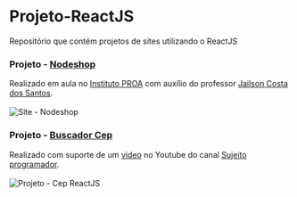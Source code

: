 # Projeto-ReactJS
Repositório que contém projetos de sites utilizando o ReactJS


### Projeto - <a href="https://github.com/MaxHenriique/Projeto-ReactJS/tree/main/nodeshop">Nodeshop</a>
Realizado em aula no <a href="https://www.proa.org.br/plataforma-proa/">Instituto PROA</a> com auxílio do professor <a href="https://www.linkedin.com/in/jailson-costa-dos-santos/">Jailson Costa dos Santos</a>.
<br>
<br>
![Site - Nodeshop](https://user-images.githubusercontent.com/101279529/164363799-14b8ae75-d421-44a4-aaa8-513c152c0d1c.png)


### Projeto - <a href="https://github.com/MaxHenriique/Projeto-ReactJS/tree/main/nodeshop">Buscador Cep</a>
Realizado com suporte de um <a href="https://www.youtube.com/watch?v=oy4cbqE1_qc">video</a> no Youtube do canal <a href="https://www.youtube.com/channel/UCLc5Bq2yfs-S3Zse3ZFRMEQ">Sujeito programador</a>.
<br>
<br>
![Projeto - Cep ReactJS](https://user-images.githubusercontent.com/101279529/168178124-c34c2453-9d04-481b-9370-173fe6529263.png)
